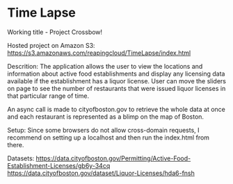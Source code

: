 # Time Lapse
Working title - Project Crossbow!

Hosted project on Amazon S3:
https://s3.amazonaws.com/reapingcloud/TimeLapse/index.html

Descrition:
The application allows the user to view the locations and information about active food establishments and display any licensing data available if the establishment has a liquor license. User can move the sliders on page to see the number of restaurants that were issued liquor licenses in that particular range of time.

An async call is made to cityofboston.gov to retrieve the whole data at once and each restaurant is represented as a blimp on the map of Boston.

Setup:
Since some browsers do not allow cross-domain requests, I recommend on setting up a localhost and then run the index.html from there.


Datasets:
https://data.cityofboston.gov/Permitting/Active-Food-Establishment-Licenses/gb6y-34cq
https://data.cityofboston.gov/dataset/Liquor-Licenses/hda6-fnsh
